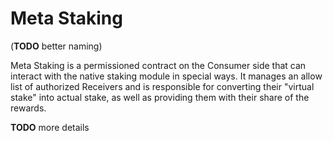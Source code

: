 # Meta Staking

(**TODO** better naming)

Meta Staking is a permissioned contract on the Consumer side that can interact with the
native staking module in special ways. It manages an allow list of authorized Receivers
and is responsible for converting their "virtual stake" into actual stake, as well
as providing them with their share of the rewards.

**TODO** more details
